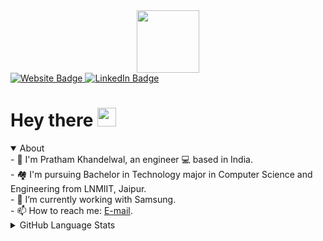 

<!-- <img src="https://media.giphy.com/media/hvRJCLFzcasrR4ia7z/giphy.gif" width="29px"> -->


<!--
**KinMod-ui/KinMod-ui** is a ✨ _special_ ✨ repository because its `README.md` (this file) appears on your GitHub profile.
Here are some ideas to get you started:
-->
<link href="https://cdn.jsdelivr.net/npm/bootstrap@5.0.2/dist/css/bootstrap.min.css" rel="stylesheet" integrity="sha384-EVSTQN3/azprG1Anm3QDgpJLIm9Nao0Yz1ztcQTwFspd3yD65VohhpuuCOmLASjC" crossorigin="anonymous">

<div id="header" align="center">
  <img src="https://media.giphy.com/media/M9gbBd9nbDrOTu1Mqx/giphy.gif" width="100"/>
</div>

<div id="badges">
  <a href="https://portfolio-kinmod-ui.vercel.app/">
    <img src="https://img.shields.io/badge/website-000000?style=for-the-badge&logo=About.me&logoColor=white" alt="Website Badge"/>
  </a>
  <a href="https://www.linkedin.com/in/pratham-khandelwal-489a79192/">
    <img src="https://img.shields.io/badge/LinkedIn-blue?style=for-the-badge&logo=linkedin&logoColor=white" alt="LinkedIn Badge"/>
  </a>
  
</div>

<h1>
  Hey there
  <img src="https://media.giphy.com/media/hvRJCLFzcasrR4ia7z/giphy.gif" width="30px"/>
</h1>

<details open>
  <summary>About</summary>
- 👋 I'm Pratham Khandelwal, an engineer 💻 based in India. <br>
- 🏘 I'm pursuing Bachelor in Technology major in Computer Science and Engineering from LNMIIT, Jaipur. <br>
- 🔭 I’m currently working with Samsung. <br>
- 📫 How to reach me: <a href = "mailto:impratham2001@gmail.com">E-mail</a>. <br>
</details>
 
<details>
  <summary>GitHub Language Stats</summary>
  <br>
  <img src="https://github-readme-stats.vercel.app/api/top-langs/?username=KinMod-ui&layout=compact" alt="GitHub Language Stats" />
  <br>
</details> 
